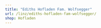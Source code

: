 ```yaml
---
title: "Ediths Hofladen Fam. Wolfsegger"
url: /linz/ediths-hofladen-fam-wolfsegger/
shop: Hofladen
---
```

